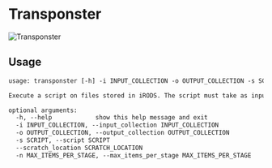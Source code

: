 # Transponster

![Transponster](https://media2.giphy.com/media/QRPx31XOyvCpO/giphy.gif?cid=ecf05e47pvs0fgsj34qz3lfwitqy4oqlkcnm2t84ppk7rwb8&rid=giphy.gif&ct=g)

## Usage

```txt
usage: transponster [-h] -i INPUT_COLLECTION -o OUTPUT_COLLECTION -s SCRIPT [--scratch_location SCRATCH_LOCATION] [-n MAX_ITEMS_PER_STAGE]

Execute a script on files stored in iRODS. The script must take as input a folder, and place its ouput in a folder named 'output' which will be created for it.

optional arguments:
  -h, --help            show this help message and exit
  -i INPUT_COLLECTION, --input_collection INPUT_COLLECTION
  -o OUTPUT_COLLECTION, --output_collection OUTPUT_COLLECTION
  -s SCRIPT, --script SCRIPT
  --scratch_location SCRATCH_LOCATION
  -n MAX_ITEMS_PER_STAGE, --max_items_per_stage MAX_ITEMS_PER_STAGE
```

